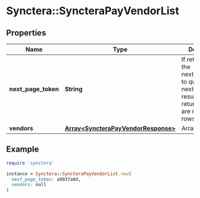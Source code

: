 # Synctera::SyncteraPayVendorList

## Properties

| Name | Type | Description | Notes |
| ---- | ---- | ----------- | ----- |
| **next_page_token** | **String** | If returned, use the next_page_token to query for the next page of results. Not returned if there are no more rows. | [optional] |
| **vendors** | [**Array&lt;SyncteraPayVendorResponse&gt;**](SyncteraPayVendorResponse.md) | Array of vendors |  |

## Example

```ruby
require 'synctera'

instance = Synctera::SyncteraPayVendorList.new(
  next_page_token: a8937a0d,
  vendors: null
)
```

